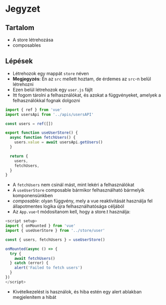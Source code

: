 # Jegyzet

## Tartalom

- A store létrehozása
- composables

## Lépések

- Létrehozok egy mappát `store` néven
- **Megjegyzés**: Én az `src` mellett hoztam, de érdemes az `src`-n belül létrehozni
- Ezen belül létrehozok egy `user.js` fájlt
- Itt fogom tárolni a felhasználókat, és azokat a függvényeket, amelyek a felhasználókkal fognak dolgozni

```js
import { ref } from 'vue'
import usersApi from '../apis/usersAPI'

const users = ref([])

export function useUserStore() {
  async function fetchUsers() {
    users.value = await usersApi.getUsers()
  }

  return {
    users,
    fetchUsers,
  }
}
```

- A `fetchUsers` nem csinál mást, mint lekéri a felhasználókat
- A `useUserStore` composable bármikor felhasználható bármelyik komponensünkben
- _composable_: olyan függvény, mely a vue reaktivitását használja fel állapotmentes logika újra felhasználhatósága céljából
- Az `App.vue`-t módosítanom kell, hogy a store.t használja:

```js
<script setup>
import { onMounted } from 'vue'
import { useUserStore } from '../store/user'

const { users, fetchUsers } = useUserStore()

onMounted(async () => {
  try {
    await fetchUsers()
  } catch (error) {
    alert('Failed to fetch users')
  }
})
</script>
```

- Kivételkezelést is használok, és hiba estén egy alert ablakban megjelenítem a hibát
